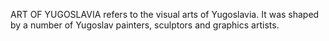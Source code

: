 ART OF YUGOSLAVIA refers to the visual arts of Yugoslavia. It was shaped by a number of Yugoslav painters, sculptors and graphics artists.

